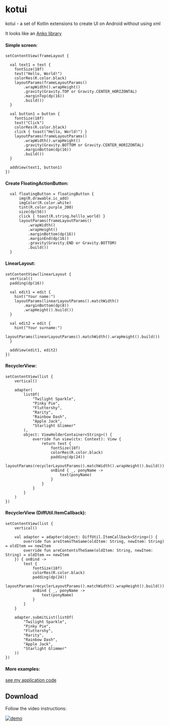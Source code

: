 # kotui

kotui - a set of Kotlin extensions to create UI on Android without using xml

It looks like an [Anko library](https://github.com/Kotlin/anko)

#### Simple screen:

    setContentView(frameLayout {
    
      val text1 = text {
        fontSize(18f)
        text("Hello, World!")
        colorRes(R.color.black)
        layoutParams(frameLayoutParams()
            .wrapWidth().wrapHeight()
            .gravity(Gravity.TOP or Gravity.CENTER_HORIZONTAL)
            .marginTop(dp(16))
            .build())
      }
      
      val button1 = button {
        fontSize(18f)
        text("Click")
        colorRes(R.color.black)
        click { toast("Hello, World!") }
        layoutParams(frameLayoutParams()
            .wrapWidth().wrapHeight()
            .gravity(Gravity.BOTTOM or Gravity.CENTER_HORIZONTAL)
            .marginBottom(dp(16))
            .build())
      }
      
      addView(text1, button1)
    })

#### Create FloatingActionButton:


      val floatingButton = floatingButton {
          img(R.drawable.ic_add)
          imgColor(R.color.white)
          tint(R.color.purple_200)
          size(dp(56))
          click { toast(R.string.helllo_world) }
          layoutParams(frameLayoutParams()
              .wrapWidth()
              .wrapHeight()
              .marginBottom(dp(16))
              .marginEnd(dp(16))
              .gravity(Gravity.END or Gravity.BOTTOM)
              .build())
      }
      
#### LinearLayout:

    setContentView(linearLayout { 
      vertical()
      padding(dp(16))

      val edit1 = edit {
        hint("Your name:")
        layoutParams(linearLayoutParams().matchWidth()
            .marginBottom(dp(8))
            .wrapHeight().build())
      }

      val edit2 = edit {
        hint("Your surname:")
        layoutParams(linearLayoutParams().matchWidth().wrapHeight().build())
      }

      addView(edit1, edit2)
    })
      
      
#### RecyclerView:

    setContentView(list {
        vertical()
        
        adapter(
            listOf(
                "Twilight Sparkle",
                "Pinky Pie",
                "Fluttershy",
                "Rarity",
                "Rainbow Dash",
                "Apple Jack",
                "Starlight Glimmer"
            ),
            object: ViewHolderContainer<String>() {
                override fun view(ctx: Context): View {
                    return text {
                        fontSize(18f)
                        colorRes(R.color.black)
                        padding(dp(24))
                        layoutParams(recyclerLayoutParams().matchWidth().wrapHeight().build())
                        onBind { _, ponyName ->
                            text(ponyName)
                        }
                    }
                }
            }
        )
    })
    
#### RecyclerView (DiffUtil.ItemCallback):

    setContentView(list {
        vertical()

        val adapter = adapter(object: DiffUtil.ItemCallback<String>() {
            override fun areItemsTheSame(oldItem: String, newItem: String) = oldItem == newItem
            override fun areContentsTheSame(oldItem: String, newItem: String) = oldItem == newItem
        }) { onBind ->
            text {
                fontSize(18f)
                colorRes(R.color.black)
                padding(dp(24))
                layoutParams(recyclerLayoutParams().matchWidth().wrapHeight().build())
                onBind { _, ponyName ->
                    text(ponyName)
                }
            }
        }

        adapter.submitList(listOf(
            "Twilight Sparkle",
            "Pinky Pie",
            "Fluttershy",
            "Rarity",
            "Rainbow Dash",
            "Apple Jack",
            "Starlight Glimmer"
        ))
    })

#### More examples:

[see my application code](https://github.com/KiberneticWorm/Bookstat/tree/master/app)

## Download

Follow the video instructions:

[![demo](https://img.youtube.com/vi/Un9umx9EQHk/0.jpg)](https://www.youtube.com/watch?v=Un9umx9EQHk)

